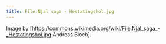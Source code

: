 ```yaml
---
title: File:Njal saga - Hestatingshol.jpg
---
```

Image by [https://commons.wikimedia.org/wiki/File:Njal_saga_-_Hestatingshol.jpg 
Andreas Bloch]. 

